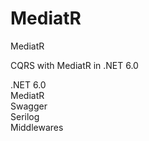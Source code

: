 # MediatR
MediatR

CQRS with MediatR in .NET 6.0

 .NET 6.0<br/>
 MediatR<br/>
 Swagger<br/>
 Serilog<br/>
 Middlewares<br/>
